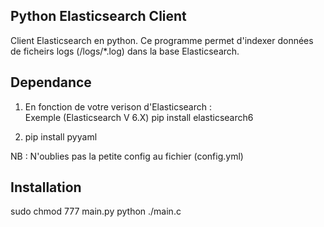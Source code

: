 Python Elasticsearch Client
---------------------------

Client Elasticsearch en python. Ce programme permet d'indexer données de ficheirs logs (/logs/*.log) dans la base Elasticsearch.  

Dependance
-------------

 
1.  En fonction de votre verison d'Elasticsearch :  
    Exemple (Elasticsearch V 6.X) 
        pip install elasticsearch6

2.  pip install pyyaml

NB : N'oublies pas la petite config au fichier (config.yml) 

Installation
------------

sudo chmod 777 main.py
python ./main.c



